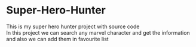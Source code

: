 # Super-Hero-Hunter
This is my super hero hunter project with source code <br>
In this project we can search any marvel character and get the information and also we can add them in favourite list 
